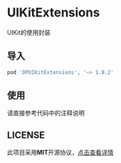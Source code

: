 # UIKitExtensions

UIKit的使用封装



## 导入

```ruby
pod 'DPUIKitExtensions', '~> 1.0.2'
```



## 使用

请直接参考代码中的注释说明



## LICENSE

此项目采用**MIT**开源协议，[点击查看详情](LICENSE)

